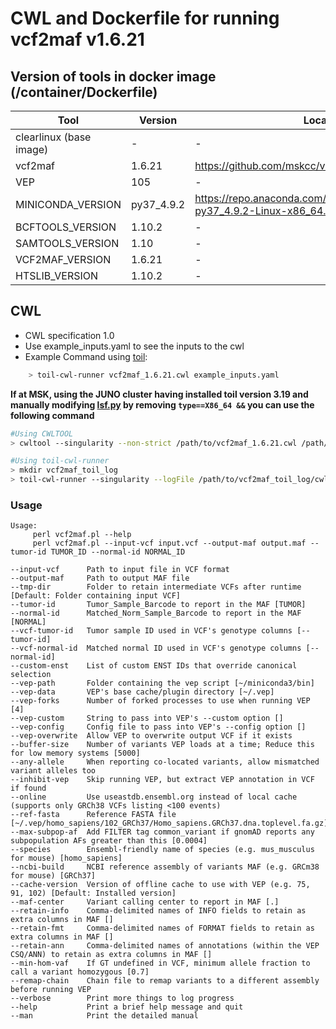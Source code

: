 # CWL and Dockerfile for running vcf2maf v1.6.21

## Version of tools in docker image (/container/Dockerfile)

| Tool	| Version	| Location	|
|---	|---	|---	|
| clearlinux (base image)  	| -  	|   -	|
| vcf2maf  	        | 1.6.21	| https://github.com/mskcc/vcf2maf/archive/v1.6.21.zip	|
| VEP  	            | 105  	| - | - |
|MINICONDA_VERSION  | py37_4.9.2  | https://repo.anaconda.com/miniconda/Miniconda3-py37_4.9.2-Linux-x86_64.sh
|BCFTOOLS_VERSION  	| 1.10.2      | - | - |
|SAMTOOLS_VERSION  	| 1.10        | - | - |
|VCF2MAF_VERSION  	| 1.6.21      | - | - |
|HTSLIB_VERSION  	  | 1.10.2      | - | - |

## CWL

- CWL specification 1.0
- Use example_inputs.yaml to see the inputs to the cwl
- Example Command using [toil](https://toil.readthedocs.io):

```bash
    > toil-cwl-runner vcf2maf_1.6.21.cwl example_inputs.yaml
```

**If at MSK, using the JUNO cluster having installed toil version 3.19 and manually modifying [lsf.py](https://github.com/DataBiosphere/toil/blob/releases/3.19.0/src/toil/batchSystems/lsf.py#L170) by removing `type==X86_64 &&` you can use the following command**

```bash
#Using CWLTOOL
> cwltool --singularity --non-strict /path/to/vcf2maf_1.6.21.cwl /path/to/inputs.yaml

#Using toil-cwl-runner
> mkdir vcf2maf_toil_log
> toil-cwl-runner --singularity --logFile /path/to/vcf2maf_toil_log/cwltoil.log  --jobStore /path/to/vcf2maf_jobStore --batchSystem lsf --workDir /path/to/vcf2maf_toil_log --outdir . --writeLogs /path/to/vcf2maf_toil_log --logLevel DEBUG --stats --retryCount 2 --disableCaching --maxLogFileSize 20000000000 /path/to/vcf2maf_1.6.17.cwl /path/to/inputs.yaml > vcf2maf_toil.stdout 2> vcf2maf_toil.stderr &
```

### Usage

```
Usage:
     perl vcf2maf.pl --help
     perl vcf2maf.pl --input-vcf input.vcf --output-maf output.maf --tumor-id TUMOR_ID --normal-id NORMAL_ID

--input-vcf      Path to input file in VCF format
--output-maf     Path to output MAF file
--tmp-dir        Folder to retain intermediate VCFs after runtime [Default: Folder containing input VCF]
--tumor-id       Tumor_Sample_Barcode to report in the MAF [TUMOR]
--normal-id      Matched_Norm_Sample_Barcode to report in the MAF [NORMAL]
--vcf-tumor-id   Tumor sample ID used in VCF's genotype columns [--tumor-id]
--vcf-normal-id  Matched normal ID used in VCF's genotype columns [--normal-id]
--custom-enst    List of custom ENST IDs that override canonical selection
--vep-path       Folder containing the vep script [~/miniconda3/bin]
--vep-data       VEP's base cache/plugin directory [~/.vep]
--vep-forks      Number of forked processes to use when running VEP [4]
--vep-custom     String to pass into VEP's --custom option []
--vep-config     Config file to pass into VEP's --config option []
--vep-overwrite  Allow VEP to overwrite output VCF if it exists
--buffer-size    Number of variants VEP loads at a time; Reduce this for low memory systems [5000]
--any-allele     When reporting co-located variants, allow mismatched variant alleles too
--inhibit-vep    Skip running VEP, but extract VEP annotation in VCF if found
--online         Use useastdb.ensembl.org instead of local cache (supports only GRCh38 VCFs listing <100 events)
--ref-fasta      Reference FASTA file [~/.vep/homo_sapiens/102_GRCh37/Homo_sapiens.GRCh37.dna.toplevel.fa.gz]
--max-subpop-af  Add FILTER tag common_variant if gnomAD reports any subpopulation AFs greater than this [0.0004]
--species        Ensembl-friendly name of species (e.g. mus_musculus for mouse) [homo_sapiens]
--ncbi-build     NCBI reference assembly of variants MAF (e.g. GRCm38 for mouse) [GRCh37]
--cache-version  Version of offline cache to use with VEP (e.g. 75, 91, 102) [Default: Installed version]
--maf-center     Variant calling center to report in MAF [.]
--retain-info    Comma-delimited names of INFO fields to retain as extra columns in MAF []
--retain-fmt     Comma-delimited names of FORMAT fields to retain as extra columns in MAF []
--retain-ann     Comma-delimited names of annotations (within the VEP CSQ/ANN) to retain as extra columns in MAF []
--min-hom-vaf    If GT undefined in VCF, minimum allele fraction to call a variant homozygous [0.7]
--remap-chain    Chain file to remap variants to a different assembly before running VEP
--verbose        Print more things to log progress
--help           Print a brief help message and quit
--man            Print the detailed manual
```
